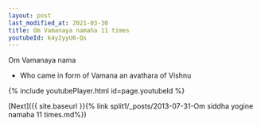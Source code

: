 ```yaml
---
layout: post
last_modified_at: 2021-03-30
title: Om Vamanaya namaha 11 times
youtubeId: k4y2yyU6-Qs
---
```

 
 
Om Vamanaya nama 
 
 -  Who came in form of Vamana  an avathara of Vishnu 
 
  
 
  
 
 
 
 
 
 


{% include youtubePlayer.html id=page.youtubeId %}
 
[Next]({{ site.baseurl }}{% link  split1/_posts/2013-07-31-Om siddha yogine namaha 11 times.md%})
 
